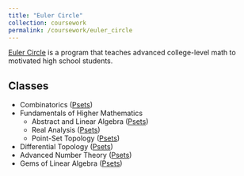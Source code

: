 ```yaml
---
title: "Euler Circle"
collection: coursework
permalink: /coursework/euler_circle
---
```


[Euler Circle](https://eulercircle.com/) is a program that teaches advanced college-level math to motivated high school students.

## Classes
* Combinatorics ([Psets](http://nmadhu6002.github.io/files/Combinatorics_Solutions.pdf))
* Fundamentals of Higher Mathematics
    * Abstract and Linear Algebra ([Psets](http://nmadhu6002.github.io/files/Abstract_and_Linear_Algebra_Solutions.pdf))
    * Real Analysis ([Psets](http://nmadhu6002.github.io/files/Real_Analysis_Solutions.pdf))
    * Point-Set Topology ([Psets](http://nmadhu6002.github.io/files/Point_Set_Topology_Solutions.pdf))
* Differential Topology ([Psets](http://nmadhu6002.github.io/files/Differential_Topology_Solutions.pdf))
* Advanced Number Theory ([Psets](http://nmadhu6002.github.io/files/Advanced_Number_Theory_Solutions.pdf))
* Gems of Linear Algebra ([Psets](http://nmadhu6002.github.io/files/Gems_of_Linear_Algebra_Solutions.pdf))